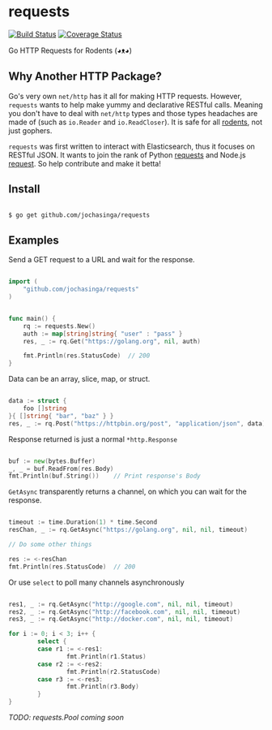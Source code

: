 requests
========
[![Build Status](https://drone.io/github.com/jochasinga/requests/status.png)](https://drone.io/github.com/jochasinga/requests/latest) [![Coverage Status](https://coveralls.io/repos/github/jochasinga/requests/badge.svg?branch=master)](https://coveralls.io/github/jochasinga/requests?branch=master)

Go HTTP Requests for Rodents (◕ᴥ◕)

Why Another HTTP Package?
-------------
Go's very own `net/http` has it all for making HTTP requests. However, `requests` wants to help
make yummy and declarative RESTful calls. Meaning you don't have to deal with `net/http` types 
and those types headaches are made of (such as `io.Reader` and `io.ReadCloser`).
It is safe for all [rodents](http://www.styletails.com/wp-content/uploads/2014/06/guinea-pig-booboo-lieveheersbeestje-2.jpg), not just gophers. 

`requests` was first written to interact with Elasticsearch, thus it focuses on RESTful JSON.
It wants to join the rank of Python [requests](http://docs.python-requests.org/en/master/ "requests") and Node.js [request](https://www.npmjs.com/package/request "request"). So help contribute and make it betta!

Install
-------

```bash

$ go get github.com/jochasinga/requests

```

Examples
--------

Send a GET request to a URL and wait for the response.

```go

import (
	"github.com/jochasinga/requests"
)


func main() {
	rq := requests.New()
	auth := map[string]string{ "user" : "pass" }
	res, _ := rq.Get("https://golang.org", nil, auth)

	fmt.Println(res.StatusCode)  // 200
}

```

Data can be an array, slice, map, or struct.

```go

data := struct {
	foo []string
}{ []string{ "bar", "baz" } }
res, _ := rq.Post("https://httpbin.org/post", "application/json", data)

```

Response returned is just a normal `*http.Response`

```go

buf := new(bytes.Buffer)
_, _ = buf.ReadFrom(res.Body)
fmt.Println(buf.String())    // Print response's Body

```

`GetAsync` transparently returns a channel, on which you can wait for the response.

```go

timeout := time.Duration(1) * time.Second
resChan, _ := rq.GetAsync("https://golang.org", nil, nil, timeout)

// Do some other things

res := <-resChan
fmt.Println(res.StatusCode)  // 200

```
Or use `select` to poll many channels asynchronously

```go

res1, _ := rq.GetAsync("http://google.com", nil, nil, timeout)
res2, _ := rq.GetAsync("http://facebook.com", nil, nil, timeout)
res3, _ := rq.GetAsync("http://docker.com", nil, nil, timeout)

for i := 0; i < 3; i++ {
        select {
	    case r1 := <-res1:
		        fmt.Println(r1.Status)
	    case r2 := <-res2:
		        fmt.Println(r2.StatusCode)
	    case r3 := <-res3:
		        fmt.Println(r3.Body)
		}
}

```

*TODO: requests.Pool coming soon*




